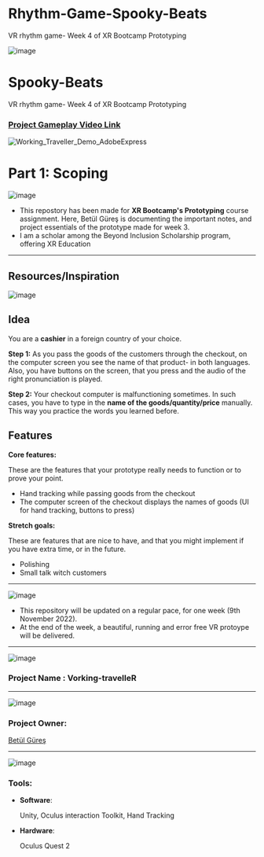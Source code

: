 # Rhythm-Game-Spooky-Beats
VR rhythm game- Week 4 of XR Bootcamp Prototyping

![image](https://user-images.githubusercontent.com/60520606/201912701-ffc43446-4a32-4ba3-98e8-e215f4166593.png)

# Spooky-Beats
VR rhythm game- Week 4 of XR Bootcamp Prototyping


### [Project Gameplay Video Link](https://youtu.be/0O7QrvZFgyc)

![Working_Traveller_Demo_AdobeExpress](https://user-images.githubusercontent.com/60520606/200956397-b82a585a-765a-4611-bedb-1ad544dc9e43.gif)


# Part 1: Scoping

![image](https://user-images.githubusercontent.com/60520606/159128296-733f12f0-7c50-4bbb-aa16-22c3c055d897.png)

* This repostory has been made for **XR Bootcamp's Prototyping** course assignment. Here, Betül Güreş is documenting the important notes, and project essentials of the prototype made for week 3. 
* I am a scholar among the Beyond Inclusion Scholarship program, offering XR Education

***
## Resources/Inspiration


![image](https://user-images.githubusercontent.com/60520606/200137399-ffc2d3c7-3361-472e-b017-a0c593935ebd.png)


## Idea

You are a **cashier** in a foreign country of your choice. 

**Step 1:** As you pass the goods of the customers through the checkout, on the computer screen you see the name of that product- in both languages.  Also, you have buttons on the screen, that you press and the audio of the right pronunciation is played. 

**Step 2:** Your checkout computer is malfunctioning sometimes. In such cases, you have to type in the **name of the goods/quantity/price** manually. This way you practice the words you learned before.

## Features

**Core features:** 

These are the features that your prototype really needs to function or to prove your point.

- Hand tracking while passing goods from the checkout
- The computer screen of the checkout displays the names of goods (UI for hand tracking, buttons to press)

**Stretch goals:** 

These are features that are nice to have, and that you might implement if you have extra time, or in the future.

- Polishing
- Small talk witch customers


***

![image](https://user-images.githubusercontent.com/60520606/159128271-92556441-6668-4fa6-a548-7519c0c5ad94.png)


* This repository will be updated on a regular pace, for one week (9th November 2022).
* At the end of the week, a beautiful, running and error free VR protoype will be delivered. 


***

![image](https://user-images.githubusercontent.com/60520606/159128215-1d3daa78-beee-49ce-a498-3fd2bf06664a.png)

### Project Name : Vorking-travelleR

***

![image](https://user-images.githubusercontent.com/60520606/159128239-6a87b595-5976-4244-82cc-c11260967b71.png)


### Project Owner: 

[Betül Güreş](https://github.com/betty-gures)

***

![image](https://user-images.githubusercontent.com/60520606/159128452-a40a409f-35cd-4c27-8c0e-d7b51d2714e8.png)

### Tools:
- **Software**:

  Unity, Oculus interaction Toolkit, Hand Tracking
  
- **Hardware**: 

  Oculus Quest 2 
